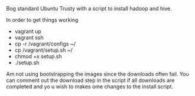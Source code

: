 Bog standard Ubuntu Trusty with a script to install hadoop and hive.


In order to get things working
* vagrant up
* vagrant ssh
* cp -r /vagrant/configs ~/
* cp /vagrant/setup.sh ~/
* chmod +x setup.sh
* ./setup.sh

Am not using bootstrapping the images since the downloads often fail. You can comment out the download step in the script if all downloads are completed and yo u wish to makes ome changes to the install script.




